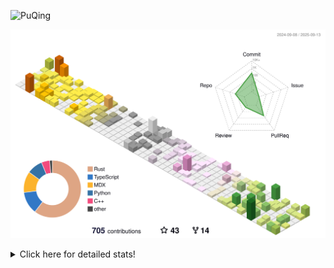 ![PuQing](https://user-images.githubusercontent.com/27223114/171565019-9a56fae6-b08b-421f-99db-7e830da42371.png)

![](./profile-3d-contrib/profile-season-animate.svg)

<details>
<summary>Click here for detailed stats!</summary>

<!--START_SECTION:waka-->
![Lines of code](https://img.shields.io/badge/From%20Hello%20World%20I%27ve%20Written-2.6%20million%20lines%20of%20code-blue)

**🐱 My GitHub Data** 

> 📦 454.4 kB Used in GitHub's Storage 
 > 
> 🏆 492 Contributions in the Year 2025
 > 
> 🚫 Not Opted to Hire
 > 
> 📜 35 Public Repositories 
 > 
> 🔑 34 Private Repositories 
 > 
**I'm an Early 🐤** 

```text
🌞 Morning                946 commits         ██░░░░░░░░░░░░░░░░░░░░░░░   09.25 % 
🌆 Daytime                4417 commits        ███████████░░░░░░░░░░░░░░   43.18 % 
🌃 Evening                2686 commits        ███████░░░░░░░░░░░░░░░░░░   26.26 % 
🌙 Night                  2180 commits        █████░░░░░░░░░░░░░░░░░░░░   21.31 % 
```


📊 **This Week I Spent My Time On** 

```text
💬 Programming Languages: 
Swift                    12 hrs 14 mins      █████████████░░░░░░░░░░░░   51.97 % 
Rust                     3 hrs 59 mins       ████░░░░░░░░░░░░░░░░░░░░░   16.93 % 
Python                   2 hrs 50 mins       ███░░░░░░░░░░░░░░░░░░░░░░   12.08 % 
C++                      2 hrs 2 mins        ██░░░░░░░░░░░░░░░░░░░░░░░   08.68 % 
JSON                     43 mins             █░░░░░░░░░░░░░░░░░░░░░░░░   03.11 % 

🔥 Editors: 
VS Code                  23 hrs 33 mins      █████████████████████████   100.00 % 

💻 Operating System: 
Mac                      12 hrs 54 mins      ██████████████░░░░░░░░░░░   54.75 % 
WSL                      6 hrs 2 mins        ██████░░░░░░░░░░░░░░░░░░░   25.64 % 
Linux                    4 hrs 37 mins       █████░░░░░░░░░░░░░░░░░░░░   19.60 % 
```


<!--END_SECTION:waka-->
</details>
